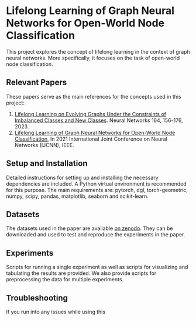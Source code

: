# Lifelong Learning of Graph Neural Networks for Open-World Node Classification

This project explores the concept of lifelong learning in the context of graph neural networks. More specifically, it focuses on the task of open-world node classification.

## Relevant Papers

These papers serve as the main references for the concepts used in this project:

1. [Lifelong Learning on Evolving Graphs Under the Constraints of Imbalanced Classes and New Classes](https://authors.elsevier.com/a/1h1SX3BBjKnulZ). Neural Networks 164, 156-176, 2023.
2. [Lifelong Learning of Graph Neural Networks for Open-World Node Classification](https://doi.org/10.1109/IJCNN52387.2021.9533412), In 2021 International Joint Conference on Neural Networks (IJCNN), IEEE.

## Setup and Installation

Detailed instructions for setting up and installing the necessary dependencies are included. A Python virtual environment is recommended for this purpose. The main requirements are: pytorch, dgl, torch-geometric, numpy, scipy, pandas, matplotlib, seaborn and scikit-learn.

## Datasets

The datasets used in the paper are available [on zenodo](https://zenodo.org/record/3764770). They can be downloaded and used to test and reproduce the experiments in the paper.

## Experiments

Scripts for running a single experiment as well as scripts for visualizing and tabulating the results are provided. We also provide scripts for preprocessing the data for multiple experiments.

## Troubleshooting

If you run into any issues while using this